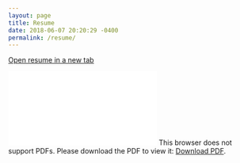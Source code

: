 ```yaml
---
layout: page
title: Resume
date: 2018-06-07 20:20:29 -0400
permalink: /resume/
---
```


<a href="{{site.resume}}" target="_blank">Open resume in a new tab</a>

<object data="{{site.resume}}" type="application/pdf" width="100%" height="700px">
    <embed src="{{site.resume}}">
        This browser does not support PDFs. Please download the PDF to view it: <a href="{{site.resume}}">Download PDF</a>.</p>
    </embed>
</object>